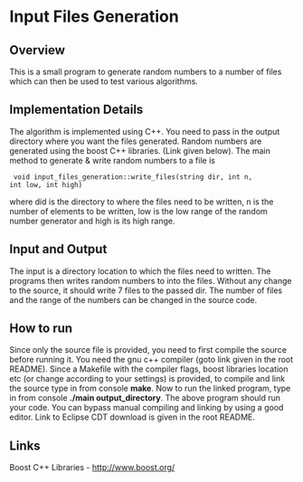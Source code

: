 # Input Files Generation

## Overview
This is a small program to generate random numbers to a number of files which can then be used to test various algorithms.

## Implementation Details
The algorithm is implemented using C++. You need to pass in the output directory where you want the files generated. Random numbers are generated using the boost C++ libraries. (Link given below). The main method to generate & write random numbers to a file is  

<code> void input_files_generation::write_files(string dir, int n, int low, int high) </code>

where did is the directory to where the files need to be written, n is the number of elements to be written, low is the low range of the random number generator and high is its high range.

## Input and Output
The input is a directory location to which the files need to written. The programs then writes random numbers to into the files. Without any change to the source, it should write 7 files to the passed dir. The number of files and the range of the numbers can be changed in the source code.
 
## How to run
Since only the source file is provided, you need to first compile the source before running it. You need the gnu c++ compiler (goto link given in the root README). Since a Makefile with the compiler flags, boost libraries location etc (or change according to your settings) is provided, to compile and link the source type in from console **make**. Now to run the linked program, type in from console **./main output_directory**. The above program should run your code. You can bypass manual compiling and linking by using a good editor. Link to Eclipse CDT download is given in the root README.

## Links
Boost C++ Libraries - <http://www.boost.org/>